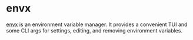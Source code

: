 # envx

[envx](https://github.com/mikeleppane/envx) is an environment variable manager. It provides a convenient TUI and some CLI args for settings, editing, and removing environment variables.

